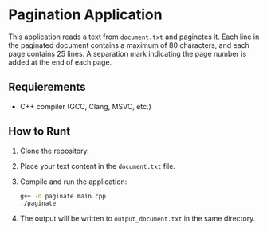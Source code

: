 # Pagination Application
This application reads a text from `document.txt` and paginetes it. Each line in the paginated document contains a maximum of 80 characters, and each page contains 25 lines. A separation mark indicating the page number is added at the end of each page.

## Requierements
- C++ compiler (GCC, Clang, MSVC, etc.)

## How to Runt
1. Clone the repository.
2. Place your text content in the `document.txt` file.
3. Compile and run the application:

    ```sh
    g++ -o paginate main.cpp
    ./paginate
    ```
4. The output will be written to `output_document.txt` in the same directory.